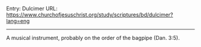 Entry: Dulcimer
URL: https://www.churchofjesuschrist.org/study/scriptures/bd/dulcimer?lang=eng

---

A musical instrument, probably on the order of the bagpipe (Dan. 3:5).
